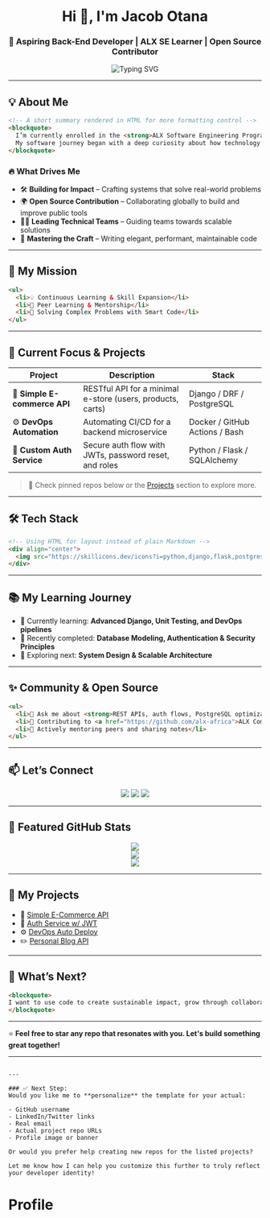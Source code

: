 

<h1 align="center">Hi 👋, I'm Jacob Otana</h1>
<h3 align="center">🚀 Aspiring Back-End Developer | ALX SE Learner | Open Source Contributor</h3>

<p align="center">
  <img src="https://readme-typing-svg.demolab.com?font=Fira+Code&size=22&pause=1000&center=true&vCenter=true&width=435&lines=Building+for+Impact+🚀;Open+Source+Contributor+🌍;Lifelong+Learner+📚;DevOps+and+Backend+Passionate+💻" alt="Typing SVG" />
</p>

---

## 💡 About Me

```html
<!-- A short summary rendered in HTML for more formatting control -->
<blockquote>
  I’m currently enrolled in the <strong>ALX Software Engineering Program (Back-End Specialization)</strong>. 
  My software journey began with a deep curiosity about how technology shapes the world — especially how well-crafted back-end systems power experiences we use every day.
</blockquote>
````

### 🔥 What Drives Me

* 🛠️ **Building for Impact** – Crafting systems that solve real-world problems
* 🌍 **Open Source Contribution** – Collaborating globally to build and improve public tools
* 👨‍💻 **Leading Technical Teams** – Guiding teams towards scalable solutions
* 🧠 **Mastering the Craft** – Writing elegant, performant, maintainable code

---

## 🎯 My Mission

```html
<ul>
  <li>💡 Continuous Learning & Skill Expansion</li>
  <li>🤝 Peer Learning & Mentorship</li>
  <li>🔧 Solving Complex Problems with Smart Code</li>
</ul>
```

---

## 🚧 Current Focus & Projects

| Project                      | Description                                                | Stack                          |
| ---------------------------- | ---------------------------------------------------------- | ------------------------------ |
| 🔗 **Simple E-commerce API** | RESTful API for a minimal e-store (users, products, carts) | Django / DRF / PostgreSQL      |
| ⚙️ **DevOps Automation**     | Automating CI/CD for a backend microservice                | Docker / GitHub Actions / Bash |
| 🔐 **Custom Auth Service**   | Secure auth flow with JWTs, password reset, and roles      | Python / Flask / SQLAlchemy    |

> 🧪 Check pinned repos below or the [Projects](#-my-projects) section to explore more.

---

## 🛠️ Tech Stack

```html
<!-- Using HTML for layout instead of plain Markdown -->
<div align="center">
  <img src="https://skillicons.dev/icons?i=python,django,flask,postgres,redis,docker,linux,git,github,nginx,heroku,bash" />
</div>
```

---

## 📚 My Learning Journey

* 📘 Currently learning: **Advanced Django, Unit Testing, and DevOps pipelines**
* 📗 Recently completed: **Database Modeling, Authentication & Security Principles**
* 🧠 Exploring next: **System Design & Scalable Architecture**

---

## ✨ Community & Open Source

```html
<ul>
  <li>💬 Ask me about <strong>REST APIs, auth flows, PostgreSQL optimization</strong></li>
  <li>🌱 Contributing to <a href="https://github.com/alx-africa">ALX Community Projects</a></li>
  <li>🎯 Actively mentoring peers and sharing notes</li>
</ul>
```

---

## 📫 Let’s Connect

<p align="center">
  <a href="https://linkedin.com/in/YOUR_LINK"><img src="https://img.shields.io/badge/LinkedIn-blue?logo=linkedin&logoColor=white" /></a>
  <a href="mailto:yourname@example.com"><img src="https://img.shields.io/badge/Gmail-red?logo=gmail&logoColor=white" /></a>
  <a href="https://twitter.com/YOUR_HANDLE"><img src="https://img.shields.io/badge/Twitter-1DA1F2?logo=twitter&logoColor=white" /></a>
</p>

---

## 🧰 Featured GitHub Stats

<p align="center">
  <img src="https://github-readme-streak-stats.herokuapp.com/?user=YOUR_USERNAME&theme=tokyonight" />
  <br />
  <img src="https://github-readme-stats.vercel.app/api?username=YOUR_USERNAME&show_icons=true&theme=tokyonight" />
  <br />
  <img src="https://github-readme-stats.vercel.app/api/top-langs/?username=YOUR_USERNAME&layout=compact&theme=tokyonight" />
</p>

---

## 💼 My Projects

* 🔗 [Simple E-Commerce API](https://github.com/YOUR_USERNAME/simple-ecommerce-api)
* 🔐 [Auth Service w/ JWT](https://github.com/YOUR_USERNAME/auth-service)
* ⚙️ [DevOps Auto Deploy](https://github.com/YOUR_USERNAME/devops-automation)
* ✏️ [Personal Blog API](https://github.com/YOUR_USERNAME/blog-backend)

---

## 🧭 What’s Next?

```html
<blockquote>
I want to use code to create sustainable impact, grow through collaboration, and build tools that help others succeed.
</blockquote>
```

---

⭐️ **Feel free to star any repo that resonates with you. Let's build something great together!**

---

```

---

### ✅ Next Step:
Would you like me to **personalize** the template for your actual:

- GitHub username
- LinkedIn/Twitter links
- Real email
- Actual project repo URLs
- Profile image or banner

Or would you prefer help creating new repos for the listed projects?

Let me know how I can help you customize this further to truly reflect your developer identity!
```
# Profile
